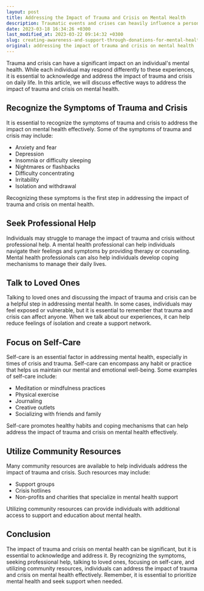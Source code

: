 ```yaml
---
layout: post
title: Addressing the Impact of Trauma and Crisis on Mental Health
description: Traumatic events and crises can heavily influence a person's state of mental health. Although people may react differently to such incidents, it's crucial to recognize and actively tackle the impact they have on one's daily existence.
date: 2023-03-18 16:34:26 +0300
last_modified_at: 2023-03-22 09:14:32 +0300
slug: creating-awareness-and-support-through-donations-for-mental-health-recovery-from-trauma-and-crisis
original: addressing the impact of trauma and crisis on mental health
---
```

Trauma and crisis can have a significant impact on an individual's mental health. While each individual may respond differently to these experiences, it is essential to acknowledge and address the impact of trauma and crisis on daily life. In this article, we will discuss effective ways to address the impact of trauma and crisis on mental health.

## Recognize the Symptoms of Trauma and Crisis

It is essential to recognize the symptoms of trauma and crisis to address the impact on mental health effectively. Some of the symptoms of trauma and crisis may include:

* Anxiety and fear
* Depression
* Insomnia or difficulty sleeping
* Nightmares or flashbacks
* Difficulty concentrating
* Irritability
* Isolation and withdrawal

Recognizing these symptoms is the first step in addressing the impact of trauma and crisis on mental health.

## Seek Professional Help

Individuals may struggle to manage the impact of trauma and crisis without professional help. A mental health professional can help individuals navigate their feelings and symptoms by providing therapy or counseling. Mental health professionals can also help individuals develop coping mechanisms to manage their daily lives.

## Talk to Loved Ones

Talking to loved ones and discussing the impact of trauma and crisis can be a helpful step in addressing mental health. In some cases, individuals may feel exposed or vulnerable, but it is essential to remember that trauma and crisis can affect anyone. When we talk about our experiences, it can help reduce feelings of isolation and create a support network.

## Focus on Self-Care

Self-care is an essential factor in addressing mental health, especially in times of crisis and trauma. Self-care can encompass any habit or practice that helps us maintain our mental and emotional well-being. Some examples of self-care include:

* Meditation or mindfulness practices
* Physical exercise
* Journaling
* Creative outlets
* Socializing with friends and family

Self-care promotes healthy habits and coping mechanisms that can help address the impact of trauma and crisis on mental health effectively.

## Utilize Community Resources

Many community resources are available to help individuals address the impact of trauma and crisis. Such resources may include:

* Support groups
* Crisis hotlines
* Non-profits and charities that specialize in mental health support

Utilizing community resources can provide individuals with additional access to support and education about mental health.

## Conclusion

The impact of trauma and crisis on mental health can be significant, but it is essential to acknowledge and address it. By recognizing the symptoms, seeking professional help, talking to loved ones, focusing on self-care, and utilizing community resources, individuals can address the impact of trauma and crisis on mental health effectively. Remember, it is essential to prioritize mental health and seek support when needed.